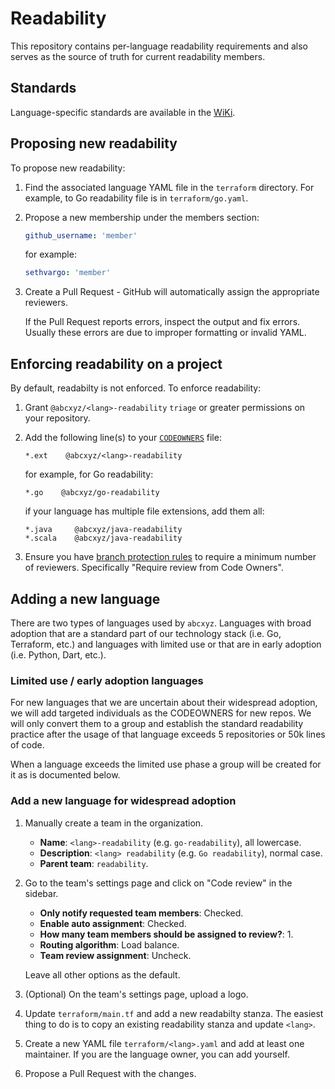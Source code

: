# Readability

This repository contains per-language readability requirements and also serves
as the source of truth for current readability members.

## Standards

Language-specific standards are available in the
[WiKi](https://github.com/abcxyz/readability/wiki).

## Proposing new readability

To propose new readability:

1. Find the associated language YAML file in the `terraform` directory. For
    example, to Go readability file is in `terraform/go.yaml`.

1. Propose a new membership under the members section:

    ```yaml
    github_username: 'member'
    ```

    for example:

    ```yaml
    sethvargo: 'member'
    ```

1. Create a Pull Request - GitHub will automatically assign the appropriate
    reviewers.

    If the Pull Request reports errors, inspect the output and fix errors.
    Usually these errors are due to improper formatting or invalid YAML.

## Enforcing readability on a project

By default, readabilty is not enforced. To enforce readability:

1. Grant `@abcxyz/<lang>-readability` `triage` or greater permissions on your
    repository.

1. Add the following line(s) to your [`CODEOWNERS`][codeowners] file:

    ```text
    *.ext    @abcxyz/<lang>-readability
    ```

    for example, for Go readability:

    ```text
    *.go    @abcxyz/go-readability
    ```

    if your language has multiple file extensions, add them all:

    ```text
    *.java     @abcxyz/java-readability
    *.scala    @abcxyz/java-readability
    ```

1. Ensure you have [branch protection rules][branch-protection-rules] to
    require a minimum number of reviewers. Specifically "Require review from
    Code Owners".

## Adding a new language

There are two types of languages used by `abcxyz`. Languages with broad adoption that are a standard part of our technology stack (i.e. Go, Terraform, etc.) and languages with limited use or that are in early adoption (i.e. Python, Dart, etc.).

### Limited use / early adoption languages

For new languages that we are uncertain about their widespread adoption, we will add targeted individuals as the CODEOWNERS for new repos. We will only convert them to a group and establish the standard readability practice after the usage of that language exceeds 5 repositories or 50k lines of code.

When a language exceeds the limited use phase a group will be created for it as is documented below.

### Add a new language for widespread adoption

1. Manually create a team in the organization.

    - **Name**: `<lang>-readability` (e.g. `go-readability`), all lowercase.
    - **Description**: `<lang> readability` (e.g. `Go readability`), normal case.
    - **Parent team**: `readability`.

1. Go to the team's settings page and click on "Code review" in the sidebar.

    - **Only notify requested team members**: Checked.
    - **Enable auto assignment**: Checked.
    - **How many team members should be assigned to review?**: 1.
    - **Routing algorithm**: Load balance.
    - **Team review assignment**: Uncheck.

    Leave all other options as the default.

1. (Optional) On the team's settings page, upload a logo.

1. Update `terraform/main.tf` and add a new readabilty stanza. The easiest
    thing to do is to copy an existing readability stanza and update `<lang>`.

1. Create a new YAML file `terraform/<lang>.yaml` and add at least one
    maintainer. If you are the language owner, you can add yourself.

1. Propose a Pull Request with the changes.

[codeowners]: https://docs.github.com/en/repositories/managing-your-repositorys-settings-and-features/customizing-your-repository/about-code-owners
[branch-protection-rules]: https://docs.github.com/en/repositories/configuring-branches-and-merges-in-your-repository/defining-the-mergeability-of-pull-requests/managing-a-branch-protection-rule
